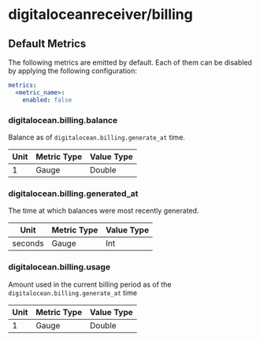 [comment]: <> (Code generated by mdatagen. DO NOT EDIT.)

# digitaloceanreceiver/billing

## Default Metrics

The following metrics are emitted by default. Each of them can be disabled by applying the following configuration:

```yaml
metrics:
  <metric_name>:
    enabled: false
```

### digitalocean.billing.balance

Balance as of `digitalocean.billing.generate_at` time.

| Unit | Metric Type | Value Type |
| ---- | ----------- | ---------- |
| 1 | Gauge | Double |

### digitalocean.billing.generated_at

The time at which balances were most recently generated.

| Unit | Metric Type | Value Type |
| ---- | ----------- | ---------- |
| seconds | Gauge | Int |

### digitalocean.billing.usage

Amount used in the current billing period as of the `digitalocean.billing.generate_at` time

| Unit | Metric Type | Value Type |
| ---- | ----------- | ---------- |
| 1 | Gauge | Double |
